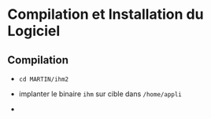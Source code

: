 Compilation et Installation du Logiciel 
=======================================

Compilation
-----------

  - `cd MARTIN/ihm2` 

  - implanter le binaire `ihm` sur cible dans `/home/appli`

  - 

